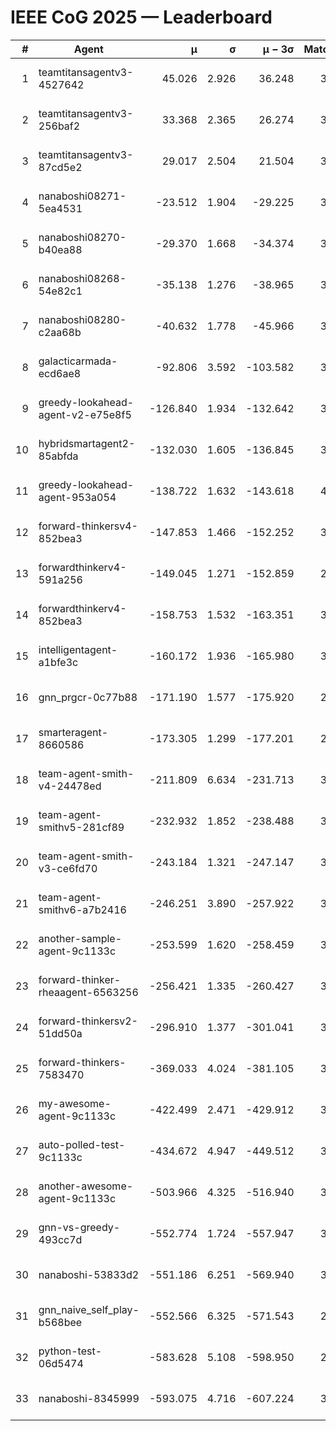 # IEEE CoG 2025 — Leaderboard

| # | Agent | μ | σ | μ − 3σ | Matches | Updated |
|---:|---|---:|---:|---:|---:|---|
| 1 | teamtitansagentv3-4527642 | 45.026 | 2.926 | 36.248 | 3156 | 2025-09-01 21:14 |
| 2 | teamtitansagentv3-256baf2 | 33.368 | 2.365 | 26.274 | 3494 | 2025-09-01 21:14 |
| 3 | teamtitansagentv3-87cd5e2 | 29.017 | 2.504 | 21.504 | 3438 | 2025-09-01 21:14 |
| 4 | nanaboshi08271-5ea4531 | -23.512 | 1.904 | -29.225 | 3620 | 2025-09-01 21:14 |
| 5 | nanaboshi08270-b40ea88 | -29.370 | 1.668 | -34.374 | 3680 | 2025-09-01 21:14 |
| 6 | nanaboshi08268-54e82c1 | -35.138 | 1.276 | -38.965 | 3960 | 2025-09-01 21:14 |
| 7 | nanaboshi08280-c2aa68b | -40.632 | 1.778 | -45.966 | 3980 | 2025-09-01 21:14 |
| 8 | galacticarmada-ecd6ae8 | -92.806 | 3.592 | -103.582 | 3480 | 2025-09-01 21:14 |
| 9 | greedy-lookahead-agent-v2-e75e8f5 | -126.840 | 1.934 | -132.642 | 3988 | 2025-09-01 21:14 |
| 10 | hybridsmartagent2-85abfda | -132.030 | 1.605 | -136.845 | 3080 | 2025-09-01 21:14 |
| 11 | greedy-lookahead-agent-953a054 | -138.722 | 1.632 | -143.618 | 4008 | 2025-09-01 21:14 |
| 12 | forward-thinkersv4-852bea3 | -147.853 | 1.466 | -152.252 | 3087 | 2025-09-01 21:14 |
| 13 | forwardthinkerv4-591a256 | -149.045 | 1.271 | -152.859 | 2987 | 2025-09-01 21:14 |
| 14 | forwardthinkerv4-852bea3 | -158.753 | 1.532 | -163.351 | 3033 | 2025-09-01 21:14 |
| 15 | intelligentagent-a1bfe3c | -160.172 | 1.936 | -165.980 | 3380 | 2025-09-01 21:14 |
| 16 | gnn_prgcr-0c77b88 | -171.190 | 1.577 | -175.920 | 2960 | 2025-09-01 21:14 |
| 17 | smarteragent-8660586 | -173.305 | 1.299 | -177.201 | 2901 | 2025-09-01 21:14 |
| 18 | team-agent-smith-v4-24478ed | -211.809 | 6.634 | -231.713 | 3980 | 2025-09-01 21:14 |
| 19 | team-agent-smithv5-281cf89 | -232.932 | 1.852 | -238.488 | 3680 | 2025-09-01 21:14 |
| 20 | team-agent-smith-v3-ce6fd70 | -243.184 | 1.321 | -247.147 | 3600 | 2025-09-01 21:14 |
| 21 | team-agent-smithv6-a7b2416 | -246.251 | 3.890 | -257.922 | 3940 | 2025-09-01 21:14 |
| 22 | another-sample-agent-9c1133c | -253.599 | 1.620 | -258.459 | 3820 | 2025-09-01 21:14 |
| 23 | forward-thinker-rheaagent-6563256 | -256.421 | 1.335 | -260.427 | 3948 | 2025-09-01 21:14 |
| 24 | forward-thinkersv2-51dd50a | -296.910 | 1.377 | -301.041 | 3388 | 2025-09-01 21:14 |
| 25 | forward-thinkers-7583470 | -369.033 | 4.024 | -381.105 | 3640 | 2025-09-01 21:14 |
| 26 | my-awesome-agent-9c1133c | -422.499 | 2.471 | -429.912 | 3700 | 2025-09-01 21:14 |
| 27 | auto-polled-test-9c1133c | -434.672 | 4.947 | -449.512 | 3820 | 2025-09-01 21:14 |
| 28 | another-awesome-agent-9c1133c | -503.966 | 4.325 | -516.940 | 3740 | 2025-09-01 21:14 |
| 29 | gnn-vs-greedy-493cc7d | -552.774 | 1.724 | -557.947 | 3340 | 2025-09-01 21:14 |
| 30 | nanaboshi-53833d2 | -551.186 | 6.251 | -569.940 | 3420 | 2025-09-01 21:14 |
| 31 | gnn_naive_self_play-b568bee | -552.566 | 6.325 | -571.543 | 2420 | 2025-09-01 21:14 |
| 32 | python-test-06d5474 | -583.628 | 5.108 | -598.950 | 2920 | 2025-09-01 21:14 |
| 33 | nanaboshi-8345999 | -593.075 | 4.716 | -607.224 | 3500 | 2025-09-01 21:14 |
